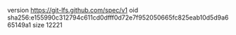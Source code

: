 version https://git-lfs.github.com/spec/v1
oid sha256:e155990c312794c611cd0dfff0d72e7f952050665fc825eab10d5d9a665149a1
size 12221
